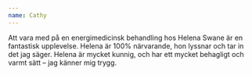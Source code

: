 ```yaml
---
name: Cathy
---
```


Att vara med på en energimedicinsk behandling hos Helena Swane är en fantastisk upplevelse. Helena är 100% närvarande, hon lyssnar och tar in det jag säger. Helena är mycket kunnig, och har ett mycket behagligt och varmt sätt – jag känner mig trygg.
